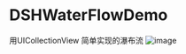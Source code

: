 # DSHWaterFlowDemo
用UICollectionView  简单实现的瀑布流
![image](https://github.com/dushihao/DSHWaterFlowDemo/blob/master/DSHWaterFlowDemo/Kapture%202019-03-08%20at%209.52.03.gif)
